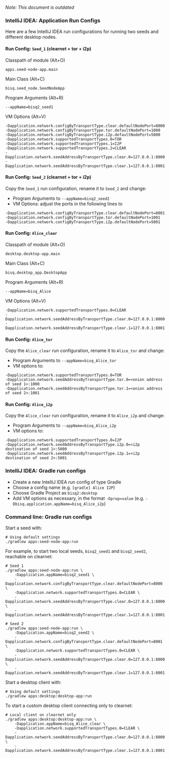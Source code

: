 _Note: This document is outdated_

### IntelliJ IDEA: Application Run Configs

Here are a few IntelliJ IDEA run configurations for running two seeds and different desktop nodes.

#### Run Config: `Seed_1` (clearnet + tor + i2p)

Classpath of module (Alt+O)

```
apps.seed-node-app.main
```

Main Class (Alt+C)
```
bisq.seed_node.SeedNodeApp
```

Program Arguments (Alt+R)
```
--appName=bisq2_seed1
```

VM Options (Alt+V)
```
-Dapplication.network.configByTransportType.clear.defaultNodePort=8000 
-Dapplication.network.configByTransportType.tor.defaultNodePort=1000 
-Dapplication.network.configByTransportType.i2p.defaultNodePort=5000 
-Dapplication.network.supportedTransportTypes.0=TOR 
-Dapplication.network.supportedTransportTypes.1=I2P 
-Dapplication.network.supportedTransportTypes.2=CLEAR 
-Dapplication.network.seedAddressByTransportType.clear.0=127.0.0.1:8000 
-Dapplication.network.seedAddressByTransportType.clear.1=127.0.0.1:8001
```

#### Run Config: `Seed_2` (clearnet + tor + i2p)

Copy the `Seed_1` run configuration, rename it to `Seed_2` and change:
- Program Arguments to `--appName=bisq2_seed2`
- VM Options: adjust the ports in the following lines to
```
-Dapplication.network.configByTransportType.clear.defaultNodePort=8001 
-Dapplication.network.configByTransportType.tor.defaultNodePort=1001 
-Dapplication.network.configByTransportType.i2p.defaultNodePort=5001 
```

#### Run Config: `Alice_clear`

Classpath of module (Alt+O)
```
desktop.desktop-app.main
```

Main Class (Alt+C)
```
bisq.desktop_app.DesktopApp
```

Program Arguments (Alt+R)
```
--appName=bisq_Alice
```

VM Options (Alt+V)
```
-Dapplication.network.supportedTransportTypes.0=CLEAR 
-Dapplication.network.seedAddressByTransportType.clear.0=127.0.0.1:8000 
-Dapplication.network.seedAddressByTransportType.clear.1=127.0.0.1:8001
```

#### Run Config: `Alice_tor`

Copy the `Alice_clear` run configuration, rename it to `Alice_tor` and change:
- Program Arguments to `--appName=bisq_Alice_tor`
- VM options to:
```
-Dapplication.network.supportedTransportTypes.0=TOR 
-Dapplication.network.seedAddressByTransportType.tor.0=<onion address of seed 1>:1000 
-Dapplication.network.seedAddressByTransportType.tor.1=<onion address of seed 2>:1001
```

#### Run Config: `Alice_i2p`

Copy the `Alice_clear` run configuration, rename it to `Alice_i2p` and change:
- Program Arguments to `--appName=bisq_Alice_i2p`
- VM options to:
```
-Dapplication.network.supportedTransportTypes.0=I2P 
-Dapplication.network.seedAddressByTransportType.i2p.0=<i2p destination of seed 1>:5000 
-Dapplication.network.seedAddressByTransportType.i2p.1=<i2p destination of seed 2>:5001
```

### IntelliJ IDEA: Gradle run configs

* Create a new IntelliJ IDEA run config of type Gradle
* Choose a config name (e.g. `[gradle] Alice I2P`)
* Choose Gradle Project as `bisq2:desktop`
* Add VM options as necessary, in the format `-Dprop=value` (e.g. `-Dbisq.application.appName=bisq_Alice_i2p`)

### Command line: Gradle run configs

Start a seed with:

```
# Using default settings
./gradlew apps:seed-node-app:run
```

For example, to start two local seeds, `bisq2_seed1` and `bisq2_seed2`, reachable on clearnet:

```
# Seed 1
./gradlew apps:seed-node-app:run \
    -Dapplication.appName=bisq2_seed1 \
    -Dapplication.network.configByTransportType.clear.defaultNodePort=8000 \
    -Dapplication.network.supportedTransportTypes.0=CLEAR \
    -Dapplication.network.seedAddressByTransportType.clear.0=127.0.0.1:8000 \
    -Dapplication.network.seedAddressByTransportType.clear.1=127.0.0.1:8001

# Seed 2
./gradlew apps:seed-node-app:run \
    -Dapplication.appName=bisq2_seed2 \
    -Dapplication.network.configByTransportType.clear.defaultNodePort=8001 \
    -Dapplication.network.supportedTransportTypes.0=CLEAR \
    -Dapplication.network.seedAddressByTransportType.clear.0=127.0.0.1:8000 \
    -Dapplication.network.seedAddressByTransportType.clear.1=127.0.0.1:8001
```

Start a desktop client with:

```
# Using default settings
./gradlew apps:desktop:desktop-app:run
```

To start a custom desktop client connecting only to clearnet:

```
# Local client on clearnet only
./gradlew apps:desktop:desktop-app:run \
    -Dapplication.appName=bisq_Alice_clear \
    -Dapplication.network.supportedTransportTypes.0=CLEAR \
    -Dapplication.network.seedAddressByTransportType.clear.0=127.0.0.1:8000 \
    -Dapplication.network.seedAddressByTransportType.clear.1=127.0.0.1:8001
```